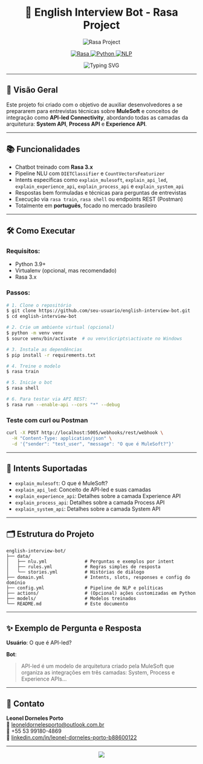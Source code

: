 <!-- Banner animado -->
<h1 align="center">🤖 English Interview Bot - Rasa Project</h1>

<p align="center">
  <img src="https://capsule-render.vercel.app/api?type=waving&color=0:4C83FF,100:0059FF&height=220&section=header&text=Rasa%20MuleSoft%20Bot&fontSize=40&fontColor=ffffff&animation=fadeIn" alt="Rasa Project" />
</p>

<p align="center">
  <a href="https://rasa.com">
    <img src="https://img.shields.io/badge/Rasa-3.x-purple.svg?logo=rasa" alt="Rasa" />
  </a>
  <a href="https://www.python.org">
    <img src="https://img.shields.io/badge/Python-3.9-blue?logo=python" alt="Python" />
  </a>
  <a href="#">
    <img src="https://img.shields.io/badge/NLP-Bot-brightgreen" alt="NLP" />
  </a>
</p>

<p align="center">
  <img src="https://readme-typing-svg.demolab.com?font=Fira+Code&pause=1000&color=47E3FF&center=true&vCenter=true&width=600&lines=Chatbot+com+Rasa+e+Python+3.9;Entrevistas+em+Ingl%C3%AAs+com+foco+em+MuleSoft;API-led+connectivity%2C+System%2C+Process+e+Experience+APIs" alt="Typing SVG" />
</p>

---

## 📌 Visão Geral
Este projeto foi criado com o objetivo de auxiliar desenvolvedores a se prepararem para entrevistas técnicas sobre **MuleSoft** e conceitos de integração como **API-led Connectivity**, abordando todas as camadas da arquitetura: **System API**, **Process API** e **Experience API**.

---

## 📚 Funcionalidades

- Chatbot treinado com **Rasa 3.x**
- Pipeline NLU com `DIETClassifier` e `CountVectorsFeaturizer`
- Intents específicas como `explain_mulesoft`, `explain_api_led`, `explain_experience_api`, `explain_process_api` e `explain_system_api`
- Respostas bem formuladas e técnicas para perguntas de entrevistas
- Execução via `rasa train`, `rasa shell` ou endpoints REST (Postman)
- Totalmente em **português**, focado no mercado brasileiro

---

## 🛠️ Como Executar

### Requisitos:
- Python 3.9+
- Virtualenv (opcional, mas recomendado)
- Rasa 3.x

### Passos:
```bash
# 1. Clone o repositório
$ git clone https://github.com/seu-usuario/english-interview-bot.git
$ cd english-interview-bot

# 2. Crie um ambiente virtual (opcional)
$ python -m venv venv
$ source venv/bin/activate  # ou venv\Scripts\activate no Windows

# 3. Instale as dependências
$ pip install -r requirements.txt

# 4. Treine o modelo
$ rasa train

# 5. Inicie o bot
$ rasa shell

# 6. Para testar via API REST:
$ rasa run --enable-api --cors "*" --debug
```

### Teste com curl ou Postman
```bash
curl -X POST http://localhost:5005/webhooks/rest/webhook \
  -H "Content-Type: application/json" \
  -d '{"sender": "test_user", "message": "O que é MuleSoft?"}'
```

---

## 🧠 Intents Suportadas

- `explain_mulesoft`: O que é MuleSoft?
- `explain_api_led`: Conceito de API-led e suas camadas
- `explain_experience_api`: Detalhes sobre a camada Experience API
- `explain_process_api`: Detalhes sobre a camada Process API
- `explain_system_api`: Detalhes sobre a camada System API

---

## 🗂️ Estrutura do Projeto
```
english-interview-bot/
├── data/
│   ├── nlu.yml              # Perguntas e exemplos por intent
│   ├── rules.yml            # Regras simples de resposta
│   └── stories.yml          # Histórias de diálogo
├── domain.yml               # Intents, slots, responses e config do domínio
├── config.yml               # Pipeline de NLP e políticas
├── actions/                 # (Opcional) ações customizadas em Python
├── models/                  # Modelos treinados
└── README.md                # Este documento
```

---

## ✨ Exemplo de Pergunta e Resposta

**Usuário**: O que é API-led?

**Bot**:
> API-led é um modelo de arquitetura criado pela MuleSoft que organiza as integrações em três camadas: System, Process e Experience APIs...

---

## 🙌 Contato

**Leonel Dorneles Porto**  
📧 [leoneldornelesporto@outlook.com.br](mailto:leoneldornelesporto@outlook.com.br)  
📱 +55 53 99180-4869  
🔗 [linkedin.com/in/leonel-dorneles-porto-b88600122](https://www.linkedin.com/in/leonel-dorneles-porto-b88600122)

---

<p align="center">
  <img src="https://capsule-render.vercel.app/api?type=waving&color=0:0059FF,100:4C83FF&height=100&section=footer" />
</p>
